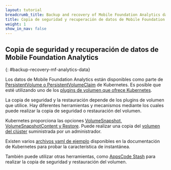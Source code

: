 ```yaml
---
layout: tutorial
breadcrumb_title: Backup and recovery of Mobile Foundation Analytics data
title: Copia de seguridad y recuperación de datos de Mobile Foundation Analytics
weight: 1
show_in_nav: false
---
```

<!-- NLS_CHARSET=UTF-8 -->
## Copia de seguridad y recuperación de datos de Mobile Foundation Analytics
{: #backup-recovery-mf-analytics-data}

Los datos de Mobile Foundation Analytics están disponibles como parte de [PersistentVolume o PersistentVolumeClaim](https://kubernetes.io/docs/concepts/storage/persistent-volumes/#introduction) de Kubernetes. Es posible que esté utilizando uno de los [plugins de volumen que ofrece Kubernetes](https://kubernetes.io/docs/concepts/storage/volumes/#types-of-volumes).

La copia de seguridad y la restauración depende de los plugins de volumen que utilice. Hay diferentes herramientas y mecanismos mediante los cuales puede realizar la copia de seguridad o restauración del volumen.

Kubernetes proporciona las opciones [VolumeSnapshot, VolumeSnapshotContent y Restore](https://kubernetes-csi.github.io/docs/snapshot-restore-feature.html#snapshot--restore-feature). Puede realizar una copia del [volumen del clúster](https://kubernetes.io/docs/concepts/storage/volume-snapshots/#introduction) suministrada por un administrador.

Existen varios [archivos yaml de ejemplo](https://github.com/kubernetes-csi/external-snapshotter/tree/master/examples/kubernetes) disponibles en la documentación de Kubernetes para probar la característica de instantánea.

También puede utilizar otras herramientas, como [AppsCode Stash](https://appscode.com/products/kubed/0.9.0/guides/disaster-recovery/stash/) para realizar la copia de seguridad y restauración del volumen. 
